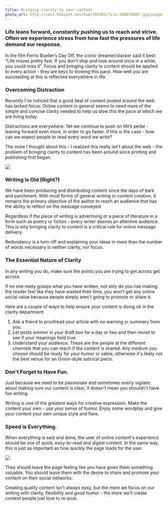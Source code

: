 ```yaml
---
title: Bringing clarity to your content
photo_url: http://cdn2.hubspot.net/hub/185303/file-288879407-jpg/images/marquee/content-clarity.jpg
---
```


### Life leans forward, constantly pushing us to reach and strive. Often we experience stress from how fast the pressures of life demand our response.

In the film Ferris Bueller’s Day Off, the iconic dreamer/slacker said it best: “Life moves pretty fast. If you don't stop and look around once in a while, you could miss it”. Focus and bringing clarity to content should be applied to every action - they are keys to slowing this pace. How well you are succeeding at this is reflected everywhere in life.

### Overcoming Distraction

Recently I've noticed that a good deal of content posted around the web has lacked focus. Online content in general seems to need more of the simple and concise clarity needed to help us slow this the pace at which we are living today.

Distractions are everywhere. Yet we continue to push on life’s pedal - leaning forward even more, in order to go faster. If this is the case - how can we expect people to read every word we write?

The more I thought about this - I realized this really isn't about the web - the problem of bringing clarity to content has been around since printing and publishing first began.

![](http://static.simp.sn/assets/long_time_writing.jpg)

### Writing is Old (Right?)

We have been producing and distributing content since the days of bark and parchment. With most forms of general writing or content creation, it remains the primary objective of the author to reach an audience that has the ability to reflect on the message conveyed.

Regardless if the piece of writing is advertising or a piece of literature in a form such as poetry or fiction – every writer desires an attentive audience. This is why bringing clarity to content is a critical rule for online message delivery.

Redundancy is a turn-off and explaining your ideas in more than the number of words necessary is neither clarity, nor focus.

### The Essential Nature of Clarity

In any writing you do, make sure the points you are trying to get across get across.

If no one really grasps what you have written, not only do you risk making the reader feel like they have wasted their time, you won't get any online social value because people simply aren't going to promote or share it.

Here are a couple of ways to help ensure your content is doing ok in the clarity department:

1. Ask a friend to proofread your article with no warning or summary from you.
2. Let posts simmer in your draft box for a day or two and then revisit to see if your meanings hold true.
3. Understand your audience. These are the people at the different channels that you can reach if the content is shared. Any medium you choose should be ready for your humor or satire, otherwise it's likely not the best venue for an Onion-style satirical piece.

### Don't Forget to Have Fun.

Just because we need to be passionate and sometimes overly vigilant about making sure our content is clear, it doesn't mean you shouldn't have fun writing.

Writing is one of the greatest ways for creative expression. Make the content your own - use your sense of humor. Enjoy some wordplay and give your content your own unique style and flare.

### Speed is Everything.

When everything is said and done, the user of online content's experience should be one of quick, easy-to-read and digest content. In the same way, this is just as important as how quickly the page loads for the user.

![](http://static.simp.sn/assets/speed-is-everything.jpg)

They should leave the page feeling like you have given them something valuable. You should leave them with the desire to share and promote your content on their social networks.

Creating quality content isn't always easy, but the more we focus on our writing with clarity, flexibility and good humor - the more we'll create content people just love to re-post.

